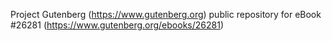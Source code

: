 Project Gutenberg (https://www.gutenberg.org) public repository for eBook #26281 (https://www.gutenberg.org/ebooks/26281)

